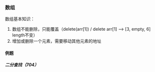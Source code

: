 ### 数组
数组基本知识：
1. 数组不能删除，只能覆盖（delete(arr[1]) / delete arr[1] --> [3, empty, 6] length不变）
2. 增加或删除一个元素，需要移动其他元素的地址

#### 例题
##### 二分查找（704）
